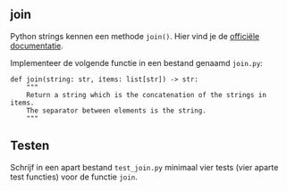 ## join

Python strings kennen een methode `join()`. Hier vind je de [officiële documentatie](https://docs.python.org/3/library/stdtypes.html#str.join).

Implementeer de volgende functie in een bestand genaamd `join.py`:

    def join(string: str, items: list[str]) -> str:
        """
        Return a string which is the concatenation of the strings in items.
        The separator between elements is the string.
        """

## Testen

Schrijf in een apart bestand `test_join.py` minimaal vier tests (vier aparte test functies) voor de functie `join`.